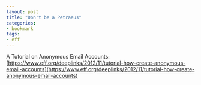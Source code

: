 ```yaml
---
layout: post
title: "Don't be a Petraeus"
categories:
- bookmark
tags:
- eff
---
```

A Tutorial on Anonymous Email Accounts: [https://www.eff.org/deeplinks/2012/11/tutorial-how-create-anonymous-email-accounts](https://www.eff.org/deeplinks/2012/11/tutorial-how-create-anonymous-email-accounts)
